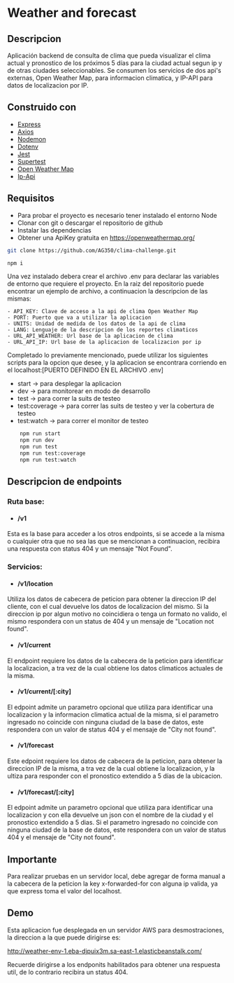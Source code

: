 # Weather and forecast
## Descripcion

Aplicación backend de consulta de clima que pueda visualizar el clima actual y pronostico de los próximos 5 días para la ciudad actual segun ip y de otras ciudades seleccionables. Se consumen los servicios de dos api's externas, Open Weather Map, para informacion climatica, y IP-API para datos de localizacion por IP.


## Construido con

* [Express](https://expressjs.com/)
* [Axios](https://axios-http.com/)
* [Nodemon](https://nodemon.io/)
* [Dotenv](https://github.com/motdotla/dotenv#readme)
* [Jest](https://jestjs.io/)
* [Supertest](https://github.com/visionmedia/supertest)
* [Open Weather Map](https://openweathermap.org/)
* [Ip-Api](http://ip-api.com/json/)
## Requisitos

- Para probar el proyecto es necesario tener instalado el entorno Node
- Clonar con git o descargar el repositorio de github
- Instalar las dependencias
- Obtener una ApiKey gratuita en https://openweathermap.org/

```bash
git clone https://github.com/AG350/clima-challenge.git

npm i
```
Una vez instalado debera crear el archivo .env para declarar las variables de entorno que requiere el proyecto.
En la raiz del repositorio puede encontrar un ejemplo de archivo, a continuacion la descripcion de las mismas:

    - API_KEY: Clave de acceso a la api de clima Open Weather Map
    - PORT: Puerto que va a utilizar la aplicacion
    - UNITS: Unidad de medida de los datos de la api de clima
    - LANG: Lenguaje de la descripcion de los reportes climaticos
    - URL_API_WEATHER: Url base de la aplicacion de clima
    - URL_API_IP: Url base de la aplicacion de localizacion por ip

Completado lo previamente mencionado, puede utilizar los siguientes scripts para  la opcion que desee, 
y la aplicacion se encontrara corriendo en el localhost:[PUERTO DEFINIDO EN EL ARCHIVO .env]

- start             -> para desplegar la aplicacion
- dev               -> para monitorear en modo de desarrollo
- test              -> para correr la suits de testeo
- test:coverage     -> para correr las suits de testeo y ver la cobertura de testeo
- test:watch        -> para correr el monitor de testeo

```bash
    npm run start
    npm run dev
    npm run test
    npm run test:coverage
    npm run test:watch
```
## Descripcion de endpoints

### Ruta base:

* #### /v1

Esta es la base para acceder a los otros endpoints, si se accede a la misma o cualquier otra que no sea las que se mencionan a continuacion, recibira una respuesta con status 404 y un mensaje "Not Found".

### Servicios: 

* #### /v1/location

Utiliza los datos de cabecera de peticion para obtener la direccion IP del cliente, con el cual devuelve los datos de localizacion del mismo. Si la direccion ip por algun motivo no coincidiera o tenga un formato no valido, el mismo respondera con un status de 404 y un mensaje de "Location not found".
    
* #### /v1/current

El endpoint requiere los datos de la cabecera de la peticion para identificar la localizacion, a tra vez de la cual obtiene los datos climaticos actuales de la misma.

* #### /v1/current/[:city]

El edpoint admite un parametro opcional que utiliza para identificar una localizacion y la informacion climatica actual de la misma, si el parametro ingresado no coincide con ninguna ciudad de la base de datos, este respondera con un valor de status 404 y el mensaje de "City not found".

* #### /v1/forecast 

Este edpoint requiere los datos de cabecera de la peticion, para obtener la direccion IP de la misma, a tra vez de la cual obtiene la localizacion, y la ultiza para responder con el pronostico extendido  a 5 días de la ubicacion.

* #### /v1/forecast/[:city]

El edpoint admite un parametro opcional que utiliza para identificar una localizacion y con ella devuelve un json con el nombre de la ciudad y el pronostico extendido a 5 dias. Si el parametro ingresado no coincide con ninguna ciudad de la base de datos, este respondera con un valor de status 404 y el mensaje de "City not found".

## Importante

Para realizar pruebas en un servidor local, debe agregar de forma manual a la cabecera de la peticion la key x-forwarded-for con alguna ip valida, ya que express toma el valor del localhost.

## Demo

Esta aplicacion fue desplegada en un servidor AWS para desmostraciones, la direccion a la que puede dirigirse es:

http://weather-env-1.eba-djpuix3m.sa-east-1.elasticbeanstalk.com/

Recuerde dirigirse a los endponits habilitados para obtener una respuesta util, de lo contrario recibira un status 404.
